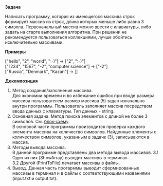 **Задача**

Написать программу, которая из имеющегося массива строк формирует массив из строк, длина которых меньше либо равна 3 символа. Первоначальный массив можно ввести с клавиатуры, 
либо задать на старте выполнения алгоритма. При решении не рекомендуется пользоваться коллекциями, лучше обойтись исключительно массивами.

**Примеры**

["hello", "2", "world", ":-)"] -> ["2", ":-)"] <br>
["1234", "1567", "-2", "computer science"] -> ["-2"]<br>
["Russia", "Denmark", "Kazan"] -> []<br>



**Декомпозиция**

1. Метод создания/заполнения массива.<br>
    Для экономии времени и во избежание ошибок при вводе размера массива пользователем размер массива (5) задан изначально внутри программы. Пользователь заполняет массив посредством ввода данных с клавиатуры. Тип данных - string.<br>
2. Основная задача. Метод поиска элементов с длиной не более 3 символов. См. [блок-схему](/2.MainMethodSortReturn.drawio.png).<br>
    В основной части программы производится проверка каждого элемента массива на количество символов. Найденные элементы с количеством символов, указанным в задаче (3), записываются в массив.<br>
3. Методы вывода массива.<br>
    В данной программе представлены два метода вывода массивов.
    3.1 Один из них (ShowArray) выводит массивы в терминал.<br>
    3.2 Другой (PrintToFile) печатает массивы в файлы.<br>
4. Вывод. Данная часть прогарммы выводит сформированные массивы в терминал и в файлы с соответствующими названиями (input.txt и     output.txt).


